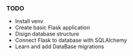 ### TODO

- Install venv
- Create basic Flask application
- Disign database structure
- Connect Flask to database with SQLAlchemy
- Learn and add DataBase migrations
